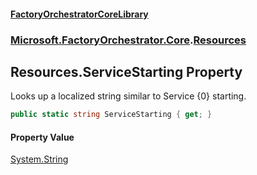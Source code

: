 #### [FactoryOrchestratorCoreLibrary](./FactoryOrchestratorCoreLibrary.md 'FactoryOrchestratorCoreLibrary')
### [Microsoft.FactoryOrchestrator.Core](./Microsoft-FactoryOrchestrator-Core.md 'Microsoft.FactoryOrchestrator.Core').[Resources](./Microsoft-FactoryOrchestrator-Core-Resources.md 'Microsoft.FactoryOrchestrator.Core.Resources')
## Resources.ServiceStarting Property
Looks up a localized string similar to Service {0} starting.  
```csharp
public static string ServiceStarting { get; }
```
#### Property Value
[System.String](https://docs.microsoft.com/en-us/dotnet/api/System.String 'System.String')  

